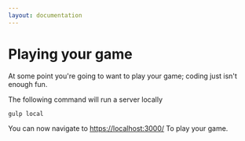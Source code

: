 ```yaml
---
layout: documentation
---
```

# Playing your game
At some point you're going to want to play your game; coding just isn't enough fun.

The following command will run a server locally

~~~shell
gulp local
~~~

You can now navigate to [https://localhost:3000/](https://localhost:3000/) To play your game.